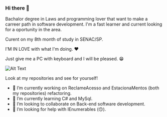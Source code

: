 ### Hi there 👋
Bachalor degree in Laws and programming lover that want to make a carreer path in software development. I'm a fast learner and current looking for a oportunity in the area.

Curent on my 8th month of study in SENAC/SP.

I'M IN LOVE with what I'm doing. ❤

Just give me a PC with keyboard and I will be pleased. 😁

![Alt Text](https://res.cloudinary.com/practicaldev/image/fetch/s--R5KgC1bh--/c_limit%2Cf_auto%2Cfl_progressive%2Cq_66%2Cw_880/https://dev-to-uploads.s3.amazonaws.com/i/oi2rwsde00xo9ou6jwsl.gif)

Look at my repositories and see for yourself!

- 🔭 I’m currently working on ReclameAcesso and EstacionaMentos (both my repositories) refactoring.
- 🌱 I’m currently learning C# and MySql.
- 👯 I’m looking to collaborate on Back-end software development.
- 🤔 I’m looking for help with IEnumerables (🙃).
